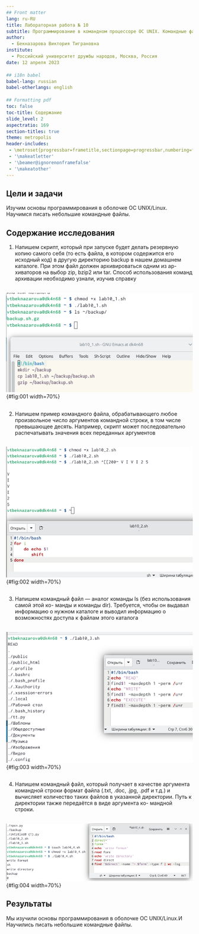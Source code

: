 ```yaml
---
## Front matter
lang: ru-RU
title: Лабораторная работа № 10
subtitle: Программирование в командном процессоре ОС UNIX. Командные файлы
author:
  - Бекназарова Виктория Тиграновна
institute:
  - Российский университет дружбы народов, Москва, Россия
date: 12 апреля 2023

## i18n babel
babel-lang: russian
babel-otherlangs: english

## Formatting pdf
toc: false
toc-title: Содержание
slide_level: 2
aspectratio: 169
section-titles: true
theme: metropolis
header-includes:
 - \metroset{progressbar=frametitle,sectionpage=progressbar,numbering=fraction}
 - '\makeatletter'
 - '\beamer@ignorenonframefalse'
 - '\makeatother'
---
```


## Цели и задачи

Изучим основы программирования в оболочке ОС UNIX/Linux. Научимся писать
небольшие командные файлы.


## Содержание исследования

1. Напишем скрипт, который при запуске будет делать резервную копию самого себя (то
есть файла, в котором содержится его исходный код) в другую директорию backup
в нашем домашнем каталоге. При этом файл должен архивироваться одним из ар-
хиваторов на выбор zip, bzip2 или tar. Способ использования команд архивации
необходимо узнали, изучив справку 


##


![Задание 1](image/1.png){#fig:001 width=70%}


##


2. Напишем пример командного файла, обрабатывающего любое произвольное число
аргументов командной строки, в том числе превышающее десять. Например, скрипт
может последовательно распечатывать значения всех переданных аргументов


##


![Задание 2](image/2.png){#fig:002 width=70%}


##


3. Напишем командный файл — аналог команды ls (без использования самой этой ко-
манды и команды dir). Требуется, чтобы он выдавал информацию о нужном каталоге
и выводил информацию о возможностях доступа к файлам этого каталога


##


![Задание 3](image/3.png){#fig:003 width=70%}


##


4. Напишем  командный файл, который получает в качестве аргумента командной строки
формат файла (.txt, .doc, .jpg, .pdf и т.д.) и вычисляет количество таких файлов
в указанной директории. Путь к директории также передаётся в виде аргумента ко-
мандной строки.


##


![Задание 4](image/4.png){#fig:004 width=70%}



## Результаты


Мы изучили основы программирования в оболочке ОС UNIX/Linux.И Научились писать
небольшие командные файлы.



